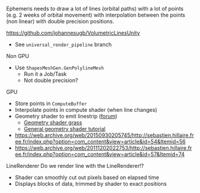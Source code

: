 Ephemeris needs to draw a lot of lines (orbital paths) with a lot of points (e.g. 2 weeks of orbital movement) with interpolation between the points (non linear) with double precision positions.

https://github.com/johannesugb/VolumetricLinesUnity
 - See `universal_render_pipeline` branch

Non GPU
 - Use `ShapesMeshGen.GenPolylineMesh`
	 - Run it a Job/Task
	 - Not double precision?

GPU
 - Store points in `ComputeBuffer`
 - Interpolate points in compute shader (when line changes)
 - Geometry shader to emit linestrip ([forum](https://forum.unity.com/threads/geometry-shader-with-meshtopology-linestrip.684643/))
	 - [Geometry shader grass](https://medium.com/chenjd-xyz/using-the-geometry-shader-in-unity-to-generate-countless-of-grass-on-gpu-4ca6d78b3de6)
	 - [General geometry shader tutorial](https://gamedevbill.com/unity-vertex-shader-and-geometry-shader-tutorial/)
 - https://web.archive.org/web/20150930205745/http://sebastien.hillaire.free.fr/index.php?option=com_content&view=article&id=54&Itemid=56
 - https://web.archive.org/web/20111202022753/http://sebastien.hillaire.free.fr/index.php?option=com_content&view=article&id=57&Itemid=74

LineRenderer
Do we render line with the LineRenderer!?
 - Shader can smoothly cut out pixels based on elapsed time
 - Displays blocks of data, trimmed by shader to exact positions